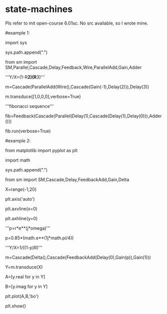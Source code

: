# state-machines
Pls refer to mit open-course 6.01sc. No src available, so I wrote mine.


#example 1:

import sys

sys.path.append(".")

from sm import SM,Parallel,Cascade,Delay,Feedback,Wire,ParallelAdd,Gain,Adder

'''Y/X=(1-R**2)(R**3)'''

m=Cascade(ParallelAdd(Wire(),Cascade(Gain(-1),Delay(2))),Delay(3)) 

m.transduce([1,0,0,0],verbose=True)

'''fibonacci sequence'''

fib=Feedback(Cascade(Parallel(Delay(1),Cascade(Delay(1),Delay(0))),Adder()))

fib.run(verbose=True)


#example 2:

from matplotlib import pyplot as plt

import math

sys.path.append(".")

from sm import SM,Cascade,Delay,FeedbackAdd,Gain,Delta

X=range(-1,20)

plt.axis('auto')

plt.axvline(x=0)

plt.axhline(y=0)

'''p=r\*e\*\*(j\*omega)'''

p=0.85\*(math.e\*\*(1j\*math.pi/4))  

'''Y/X=1/((1-p)R)'''

m=Cascade(Delta(),Cascade(FeedbackAdd(Delay(0),Gain(p)),Gain(1)))

Y=m.transduce(X)

A=[y.real for y in Y]

B=[y.imag for y in Y]

plt.plot(A,B,'bo')

plt.show()


